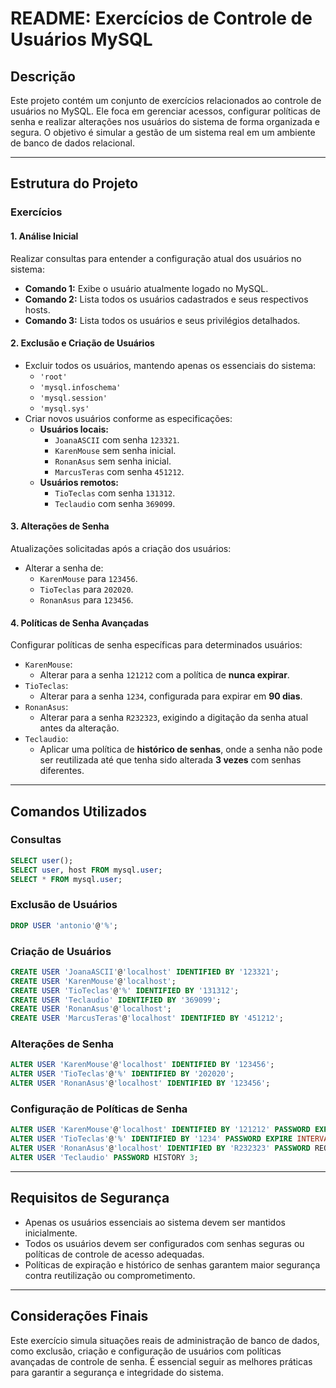# README: Exercícios de Controle de Usuários MySQL

## Descrição
Este projeto contém um conjunto de exercícios relacionados ao controle de usuários no MySQL. Ele foca em gerenciar acessos, configurar políticas de senha e realizar alterações nos usuários do sistema de forma organizada e segura. O objetivo é simular a gestão de um sistema real em um ambiente de banco de dados relacional.

---

## Estrutura do Projeto

### **Exercícios**

#### **1. Análise Inicial**
Realizar consultas para entender a configuração atual dos usuários no sistema:
- **Comando 1:** Exibe o usuário atualmente logado no MySQL.
- **Comando 2:** Lista todos os usuários cadastrados e seus respectivos hosts.
- **Comando 3:** Lista todos os usuários e seus privilégios detalhados.

#### **2. Exclusão e Criação de Usuários**
- Excluir todos os usuários, mantendo apenas os essenciais do sistema:
  - `'root'`
  - `'mysql.infoschema'`
  - `'mysql.session'`
  - `'mysql.sys'`
- Criar novos usuários conforme as especificações:
  - **Usuários locais:**
    - `JoanaASCII` com senha `123321`.
    - `KarenMouse` sem senha inicial.
    - `RonanAsus` sem senha inicial.
    - `MarcusTeras` com senha `451212`.
  - **Usuários remotos:**
    - `TioTeclas` com senha `131312`.
    - `Teclaudio` com senha `369099`.

#### **3. Alterações de Senha**
Atualizações solicitadas após a criação dos usuários:
- Alterar a senha de:
  - `KarenMouse` para `123456`.
  - `TioTeclas` para `202020`.
  - `RonanAsus` para `123456`.

#### **4. Políticas de Senha Avançadas**
Configurar políticas de senha específicas para determinados usuários:
- `KarenMouse`:
  - Alterar para a senha `121212` com a política de **nunca expirar**.
- `TioTeclas`:
  - Alterar para a senha `1234`, configurada para expirar em **90 dias**.
- `RonanAsus`:
  - Alterar para a senha `R232323`, exigindo a digitação da senha atual antes da alteração.
- `Teclaudio`:
  - Aplicar uma política de **histórico de senhas**, onde a senha não pode ser reutilizada até que tenha sido alterada **3 vezes** com senhas diferentes.

---

## Comandos Utilizados

### **Consultas**
```sql
SELECT user();
SELECT user, host FROM mysql.user;
SELECT * FROM mysql.user;
```

### **Exclusão de Usuários**
```sql
DROP USER 'antonio'@'%';
```

### **Criação de Usuários**
```sql
CREATE USER 'JoanaASCII'@'localhost' IDENTIFIED BY '123321';
CREATE USER 'KarenMouse'@'localhost';
CREATE USER 'TioTeclas'@'%' IDENTIFIED BY '131312';
CREATE USER 'Teclaudio' IDENTIFIED BY '369099';
CREATE USER 'RonanAsus'@'localhost';
CREATE USER 'MarcusTeras'@'localhost' IDENTIFIED BY '451212';
```

### **Alterações de Senha**
```sql
ALTER USER 'KarenMouse'@'localhost' IDENTIFIED BY '123456';
ALTER USER 'TioTeclas'@'%' IDENTIFIED BY '202020';
ALTER USER 'RonanAsus'@'localhost' IDENTIFIED BY '123456';
```

### **Configuração de Políticas de Senha**
```sql
ALTER USER 'KarenMouse'@'localhost' IDENTIFIED BY '121212' PASSWORD EXPIRE NEVER;
ALTER USER 'TioTeclas'@'%' IDENTIFIED BY '1234' PASSWORD EXPIRE INTERVAL 90 DAY;
ALTER USER 'RonanAsus'@'localhost' IDENTIFIED BY 'R232323' PASSWORD REQUIRE CURRENT;
ALTER USER 'Teclaudio' PASSWORD HISTORY 3;
```

---

## Requisitos de Segurança
- Apenas os usuários essenciais ao sistema devem ser mantidos inicialmente.
- Todos os usuários devem ser configurados com senhas seguras ou políticas de controle de acesso adequadas.
- Políticas de expiração e histórico de senhas garantem maior segurança contra reutilização ou comprometimento.

---

## Considerações Finais
Este exercício simula situações reais de administração de banco de dados, como exclusão, criação e configuração de usuários com políticas avançadas de controle de senha. É essencial seguir as melhores práticas para garantir a segurança e integridade do sistema.
